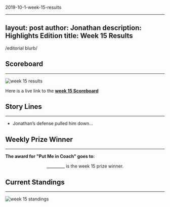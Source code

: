 2019-10-1-week-15-results

---
layout: post
author: Jonathan
description: Highlights Edition
title: Week 15 Results
---
/editorial blurb/

## Scoreboard
---
<img class="center" src="/assets/results/wr15.png" alt="week 15 results">

Here is a live link to the **[week 15 Scoreboard](https://fantasy.espn.com/football/league/scoreboard?leagueId=215530&matchupPeriodId=15)**


## Story Lines
---
- Jonathan’s defense pulled him down… 

## Weekly Prize Winner
---
**The award for "Put Me in Coach" goes to:**

<p  class="callout" align="center"> _________ is the week 15 prize winner.</p>

## Current Standings
---

<img class="center" src="/assets/results/ws15.png" alt="week 15 standings">